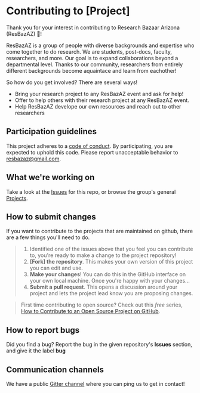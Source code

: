 # Contributing to [Project]

Thank you for your interest in contributing to Research Bazaar Arizona (ResBazAZ) :tada:! 

ResBazAZ is a group of people with diverse backgrounds and expertise who come together to do research. We are students, post-docs, faculty, researchers, and more. Our goal is to expand collaborations beyond a departmental level. Thanks to our community, researchers from entirely different backgrounds become aquaintace and learn from eachother!

So how do you get involved? There are several ways!

* Bring your research project to any ResBazAZ event and ask for help!
* Offer to help others with their research project at any ResBazAZ event.
* Help ResBazAZ develope our own resources and reach out to other researchers

## Participation guidelines

This project adheres to a [code of conduct](https://github.com/resbazaz/studyGroup/blob/gh-pages/codeOfConduct.md). By participating, you are expected to uphold this code. Please report unacceptable behavior to <resbazaz@gmail.com>.

## What we're working on

Take a look at the [Issues](https://github.com/resbazaz/studyGroup/issues) for this repo, or browse the group's general [Projects](https://github.com/orgs/resbazaz/projects).


## How to submit changes

If you want to contribute to the projects that are maintained on github, there are a few things you'll need to do.

> 1. Identified one of the issues above that you feel you can contribute to, you're ready to make a change to the project repository!
> 2. **[Fork] the repository**. This makes your own version of this project you can edit and use.
> 3. **Make your changes**! You can do this in the GitHub interface on your own local machine. Once you're happy with your changes...
> 3. **Submit a pull request**. This opens a discussion around your project and lets the project lead know you are proposing changes.

> First time contributing to open source? Check out this *free* series, [How to Contribute to an Open Source Project on GitHub](https://egghead.io/series/how-to-contribute-to-an-open-source-project-on-github).

## How to report bugs
Did you find a bug? Report the bug in the given repository's **Issues** section, and give it the label **bug**

## Communication channels

We have a public [Gitter channel](https://gitter.im/resbaz/Arizona) where you can ping us to get in contact!